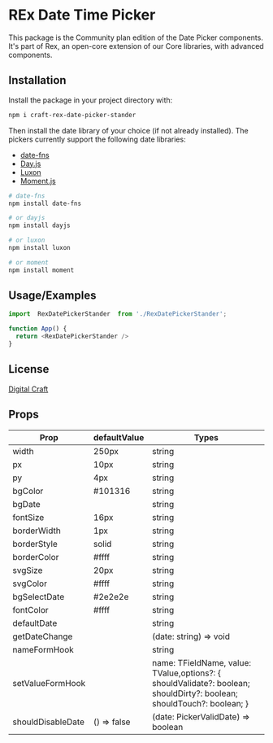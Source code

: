 
# REx Date Time Picker

This package is the Community plan edition of the Date Picker components. It's part of Rex, an open-core extension of our Core libraries, with advanced components.





## Installation

Install the package in your project directory with:

```bash
npm i craft-rex-date-picker-stander
```


Then install the date library of your choice (if not already installed). The pickers currently support the following date libraries:

- [date-fns](https://date-fns.org/)
- [Day.js](https://day.js.org/)
- [Luxon](https://moment.github.io/luxon/#/)
- [Moment.js](https://momentjs.com/)

```bash
# date-fns
npm install date-fns

# or dayjs
npm install dayjs

# or luxon
npm install luxon

# or moment
npm install moment
```


## Usage/Examples

```javascript
import  RexDatePickerStander  from './RexDatePickerStander';

function App() {
  return <RexDatePickerStander />
}
```


## License

[Digital Craft]('')

## Props

| Prop             |defaultValue                        | Types
| ----------------- | ----------------------------------|-------------------------------- |
| width | 250px | string
| px | 10px | string
| py | 4px |string
| bgColor | #101316 | string
| bgDate |  | string
| fontSize | 16px | string
| borderWidth | 1px |string
| borderStyle | solid | string
| borderColor | #ffff | string
| svgSize | 20px | string
| svgColor | #ffff |string
| bgSelectDate | #2e2e2e | string
| fontColor | #ffff | string
| defaultDate |  | string
| getDateChange |  | (date: string) => void
| nameFormHook |  |string
| setValueFormHook |  |  name: TFieldName, value: TValue,options?: { shouldValidate?: boolean;   shouldDirty?: boolean; shouldTouch?: boolean;    }
| shouldDisableDate | () => false | (date: PickerValidDate) => boolean